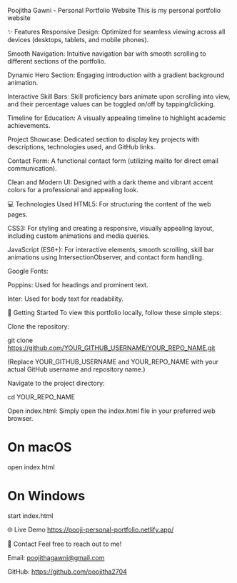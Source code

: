 Poojitha Gawni - Personal Portfolio Website
This is my personal portfolio website

✨ Features
Responsive Design: Optimized for seamless viewing across all devices (desktops, tablets, and mobile phones).

Smooth Navigation: Intuitive navigation bar with smooth scrolling to different sections of the portfolio.

Dynamic Hero Section: Engaging introduction with a gradient background animation.

Interactive Skill Bars: Skill proficiency bars animate upon scrolling into view, and their percentage values can be toggled on/off by tapping/clicking.

Timeline for Education: A visually appealing timeline to highlight academic achievements.

Project Showcase: Dedicated section to display key projects with descriptions, technologies used, and GitHub links.

Contact Form: A functional contact form (utilizing mailto for direct email communication).

Clean and Modern UI: Designed with a dark theme and vibrant accent colors for a professional and appealing look.

💻 Technologies Used
HTML5: For structuring the content of the web pages.

CSS3: For styling and creating a responsive, visually appealing layout, including custom animations and media queries.

JavaScript (ES6+): For interactive elements, smooth scrolling, skill bar animations using IntersectionObserver, and contact form handling.

Google Fonts:

Poppins: Used for headings and prominent text.

Inter: Used for body text for readability.

🚀 Getting Started
To view this portfolio locally, follow these simple steps:

Clone the repository:

git clone https://github.com/YOUR_GITHUB_USERNAME/YOUR_REPO_NAME.git

(Replace YOUR_GITHUB_USERNAME and YOUR_REPO_NAME with your actual GitHub username and repository name.)

Navigate to the project directory:

cd YOUR_REPO_NAME

Open index.html: Simply open the index.html file in your preferred web browser.

# On macOS
open index.html

# On Windows
start index.html

🌐 Live Demo
https://pooji-personal-portfolio.netlify.app/

📧 Contact
Feel free to reach out to me!

Email: poojithagawni@gmail.com

GitHub: https://github.com/poojitha2704
